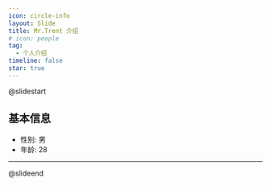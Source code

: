 ```yaml
---
icon: circle-info
layout: Slide
title: Mr.Trent 介绍
# icon: people
tag:
  - 个人介绍
timeline: false
star: true
---
```


<!-- # 介绍页 -->

@slidestart

## 基本信息

- 性别: 男
- 年龄: 28
---

@slideend
